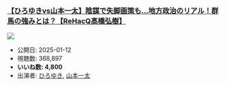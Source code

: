 ### [【ひろゆきvs山本一太】陰謀で失脚画策も…地方政治のリアル！群馬の強みとは？【ReHacQ高橋弘樹】](https://www.youtube.com/watch?v=K5wQ3q80DS8)
[![](https://img.youtube.com/vi/K5wQ3q80DS8/sddefault.jpg)](https://www.youtube.com/watch?v=K5wQ3q80DS8)
-   公開日: 2025-01-12
-   視聴数: 368,897
-   **いいね数: 4,800**
-   出演者: [ひろゆき](/rehacq_fan/people/ひろゆき "wikilink"), [山本一太](/rehacq_fan/people/山本一太 "wikilink")
